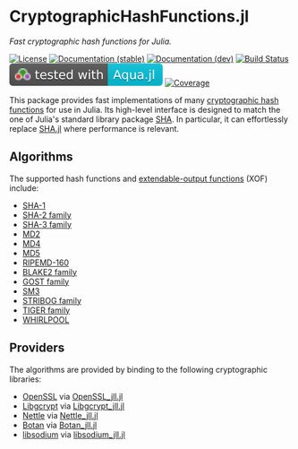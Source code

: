 # CryptographicHashFunctions.jl

*Fast cryptographic hash functions for Julia.*

[![License](https://img.shields.io/badge/license-MIT-brightgreen.svg?style=flat)](LICENSE)
[![Documentation (stable)](https://img.shields.io/badge/docs-stable-blue.svg)](https://erich-9.github.io/CryptographicHashFunctions.jl/stable)
[![Documentation (dev)](https://img.shields.io/badge/docs-dev-blue.svg)](https://erich-9.github.io/CryptographicHashFunctions.jl/dev)
[![Build Status](https://github.com/erich-9/CryptographicHashFunctions.jl/actions/workflows/CI.yml/badge.svg)](https://github.com/erich-9/CryptographicHashFunctions.jl/actions/workflows/CI.yml)
[![Aqua](https://raw.githubusercontent.com/JuliaTesting/Aqua.jl/master/badge.svg)](https://github.com/JuliaTesting/Aqua.jl)
[![Coverage](https://codecov.io/github/erich-9/CryptographicHashFunctions.jl/branch/main/graph/badge.svg)](https://codecov.io/github/erich-9/CryptographicHashFunctions.jl)

This package provides fast implementations of many [cryptographic hash functions](https://en.wikipedia.org/wiki/Cryptographic_hash_function) for use in Julia.
Its high-level interface is designed to match the one of Julia's standard library package [SHA](https://docs.julialang.org/en/v1/stdlib/SHA/).
In particular, it can effortlessly replace [SHA.jl](https://github.com/JuliaCrypto/SHA.jl) where performance is relevant.

## Algorithms

The supported hash functions and [extendable-output functions](https://en.wikipedia.org/wiki/Extendable-output_function) (XOF) include:

  - [SHA-1](https://en.wikipedia.org/wiki/SHA-1)
  - [SHA-2 family](https://en.wikipedia.org/wiki/SHA-2)
  - [SHA-3 family](https://en.wikipedia.org/wiki/SHA-3)
  - [MD2](https://en.wikipedia.org/wiki/MD2_(hash_function))
  - [MD4](https://en.wikipedia.org/wiki/MD4)
  - [MD5](https://en.wikipedia.org/wiki/MD5)
  - [RIPEMD-160](https://en.wikipedia.org/wiki/RIPEMD)
  - [BLAKE2 family](https://en.wikipedia.org/wiki/BLAKE_(hash_function)#BLAKE2)
  - [GOST family](https://en.wikipedia.org/wiki/GOST_(hash_function))
  - [SM3](https://en.wikipedia.org/wiki/SM3_(hash_function))
  - [STRIBOG family](https://en.wikipedia.org/wiki/Streebog)
  - [TIGER family](https://en.wikipedia.org/wiki/Tiger_(hash_function))
  - [WHIRLPOOL](https://en.wikipedia.org/wiki/Whirlpool_(hash_function))

## Providers

The algorithms are provided by binding to the following cryptographic libraries:

  - [OpenSSL](https://www.openssl.org/) via [OpenSSL_jll.jl](https://github.com/JuliaBinaryWrappers/OpenSSL_jll.jl)
  - [Libgcrypt](https://gnupg.org/software/libgcrypt/index.html) via [Libgcrypt_jll.jl](https://github.com/JuliaBinaryWrappers/Libgcrypt_jll.jl)
  - [Nettle](https://www.lysator.liu.se/%7Enisse/nettle/) via [Nettle_jll.jl](https://github.com/JuliaBinaryWrappers/Nettle_jll.jl)
  - [Botan](https://botan.randombit.net/) via [Botan_jll.jl](https://github.com/JuliaBinaryWrappers/Botan_jll.jl)
  - [libsodium](https://doc.libsodium.org/) via [libsodium_jll.jl](https://github.com/JuliaBinaryWrappers/libsodium_jll.jl)
